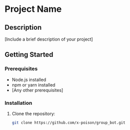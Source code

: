 # Project Name

## Description
[Include a brief description of your project]

## Getting Started

### Prerequisites
- Node.js installed
- npm or yarn installed
- [Any other prerequisites]


### Installation
1. Clone the repository:
   ```sh
   git clone https://github.com/x-poison/group_bot.git
